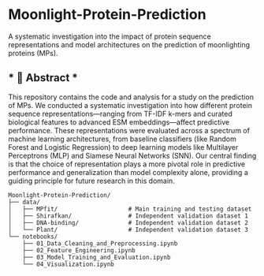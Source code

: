 # Moonlight-Protein-Prediction
A systematic investigation into the impact of protein sequence representations and model architectures on the prediction of moonlighting proteins (MPs).

## * 📖 Abstract *
This repository contains the code and analysis for a study on the prediction of MPs. We conducted a systematic investigation into how different protein sequence representations—ranging from TF-IDF k-mers and curated biological features to advanced ESM embeddings—affect predictive performance. These representations were evaluated across a spectrum of machine learning architectures, from baseline classifiers (like Random Forest and Logistic Regression) to deep learning models like Multilayer Perceptrons (MLP) and Siamese Neural Networks (SNN). Our central finding is that the choice of representation plays a more pivotal role in predictive performance and generalization than model complexity alone, providing a guiding principle for future research in this domain.

```
Moonlight-Protein-Prediction/
├── data/
│   ├── MPfit/                    # Main training and testing dataset
│   ├── Shirafkan/                # Independent validation dataset 1
│   ├── DNA-binding/              # Independent validation dataset 2
│   └── Plant/                    # Independent validation dataset 3
└── notebooks/
    ├── 01_Data_Cleaning_and_Preprocessing.ipynb
    ├── 02_Feature_Engineering.ipynb
    ├── 03_Model_Training_and_Evaluation.ipynb
    └── 04_Visualization.ipynb
```


